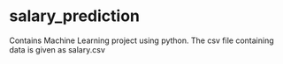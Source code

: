 # salary_prediction
Contains Machine Learning project using python.
The csv file containing data is given as salary.csv
